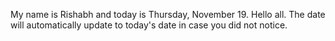 My name is Rishabh and today is Thursday, November 19. Hello all. The date will automatically update to today's date in case you did not notice.
